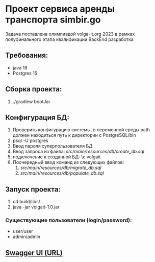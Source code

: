 # Проект сервиса аренды транспорта simbir.go
Задача поставлена олимпиадой volga-it.org 2023 в рамках полуфинального этапа квалификации BackEnd разработка

## Требования:
- java 19
- Postgres 15

## Сборка проекта:
1. ./gradlew bootJar

## Конфигурация БД:
1. Проверить конфигурацию системы, в переменной среды path должен находиться путь к директории с PostgreSQL/bin
2. psql -U postgres
3. Ввод пароля суперпользователя БД
4. Ввод запроса из файла: _src/main/resources/db/create_db.sql_
5. подключение к созданной БД: \c volgait
6. Поочередный ввод команд из следующих файлов:
   1. _src/main/resources/db/migrate_db.sql_
   2. _src/main/resources/db/populate_db.sql_

## Запуск проекта:
1. cd build/libs/
2. java -jar volgait-1.0.jar

### Существующие пользователи (login/password):
- user/user
- admin/admin

## [Swagger UI (URL)](http://localhost:8081/swagger-ui/index.html)